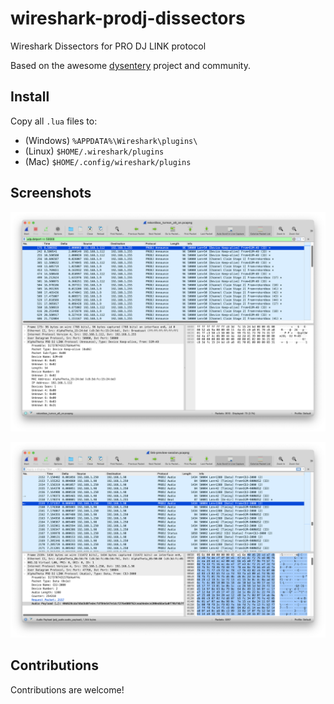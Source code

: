 # wireshark-prodj-dissectors
Wireshark Dissectors for PRO DJ LINK protocol

Based on the awesome [dysentery](https://github.com/Deep-Symmetry/dysentery) project and community.


## Install

Copy all `.lua` files to:

- (Windows)      `%APPDATA%\Wireshark\plugins\`
- (Linux)        `$HOME/.wireshark/plugins`
- (Mac)          `$HOME/.config/wireshark/plugins`


## Screenshots

![](announce.png)

![](cdj3000-touch-audio.png)


## Contributions

Contributions are welcome!

